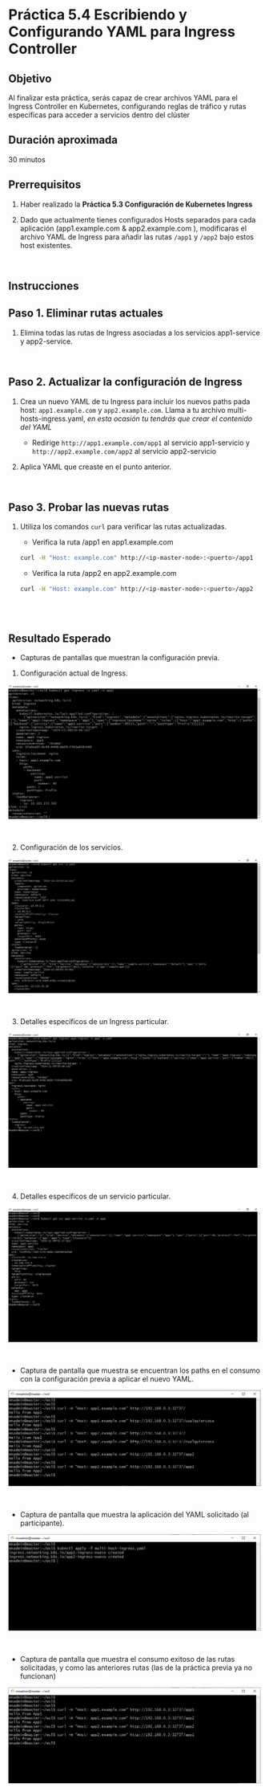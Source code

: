 # Práctica 5.4 Escribiendo y Configurando YAML para Ingress Controller


## Objetivo
Al finalizar esta práctica, serás capaz de crear archivos YAML para el Ingress Controller en Kubernetes, configurando reglas de tráfico y rutas específicas para acceder a servicios dentro del clúster


## Duración aproximada

30 minutos

## Prerrequisitos

1. Haber realizado la **Práctica 5.3 Configuración de Kubernetes Ingress**

2. Dado que actualmente tienes configurados Hosts separados para cada aplicación (app1.example.com & app2.example.com ), modificaras el archivo YAML de Ingress para añadir las rutas `/app1` y `/app2` bajo estos host existentes.

<br/>

## Instrucciones

## Paso 1. Eliminar rutas actuales

1. Elimina todas las rutas de Ingress asociadas a los servicios app1-service y app2-service.

<br/>

## Paso 2. Actualizar la configuración de Ingress

1. Crea un nuevo YAML de tu Ingress para incluir los nuevos paths pada host: `app1.example.com` y `app2.example.com`. Llama a tu archivo multi-hosts-ingress.yaml, _en esta ocasión tu tendrás que crear el contenido del YAML_

    - Redirige `http://app1.example.com/app1` al servicio app1-servicio y `http://app2.example.com/app2` al servicio app2-servicio  

2. Aplica YAML que creaste en el punto anterior.

<br/>

## Paso 3. Probar las nuevas rutas

1. Utiliza los comandos `curl` para verificar las rutas actualizadas.

    - Verifica la ruta /app1 en app1.example.com

    ```bash
    curl -H "Host: example.com" http://<ip-master-node>:<puerto>/app1
    ```

    - Verifica la ruta /app2 en app2.example.com

    ```bash
    curl -H "Host: example.com" http://<ip-master-node>:<puerto>/app2
    ```

<br/>
<br/>

## Resultado Esperado

- Capturas de pantallas que muestran la configuración previa.

1. Configuración actual de Ingress.

![kubectl](../images/u5_4_1.png)

<br/>


2. Configuración de los servicios.


![kubectl](../images/u5_4_2.png)

<br/>


3. Detalles específicos de un Ingress particular.


![kubectl](../images/u5_4_3.png)

<br/>

4. Detalles específicos de un servicio particular.


![kubectl](../images/u5_4_4.png)

<br/>


- Captura de pantalla que muestra se encuentran los paths en el consumo con la configuración previa a aplicar el nuevo YAML.

![kubectl](../images/u5_4_5.png)

<br/>

- Captura de pantalla que muestra la aplicación del YAML solicitado (al participante).

![kubectl](../images/u5_4_6.png)

<br/>

- Captura de pantalla que muestra el consumo exitoso de las rutas solicitadas, y como las anteriores rutas (las de la práctica previa ya no funcionan)

![kubectl](../images/u5_4_7.png)

